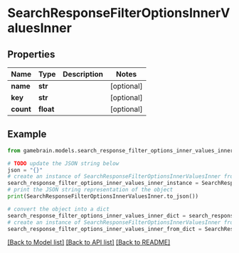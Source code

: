 # SearchResponseFilterOptionsInnerValuesInner


## Properties

Name | Type | Description | Notes
------------ | ------------- | ------------- | -------------
**name** | **str** |  | [optional] 
**key** | **str** |  | [optional] 
**count** | **float** |  | [optional] 

## Example

```python
from gamebrain.models.search_response_filter_options_inner_values_inner import SearchResponseFilterOptionsInnerValuesInner

# TODO update the JSON string below
json = "{}"
# create an instance of SearchResponseFilterOptionsInnerValuesInner from a JSON string
search_response_filter_options_inner_values_inner_instance = SearchResponseFilterOptionsInnerValuesInner.from_json(json)
# print the JSON string representation of the object
print(SearchResponseFilterOptionsInnerValuesInner.to_json())

# convert the object into a dict
search_response_filter_options_inner_values_inner_dict = search_response_filter_options_inner_values_inner_instance.to_dict()
# create an instance of SearchResponseFilterOptionsInnerValuesInner from a dict
search_response_filter_options_inner_values_inner_from_dict = SearchResponseFilterOptionsInnerValuesInner.from_dict(search_response_filter_options_inner_values_inner_dict)
```
[[Back to Model list]](../README.md#documentation-for-models) [[Back to API list]](../README.md#documentation-for-api-endpoints) [[Back to README]](../README.md)


